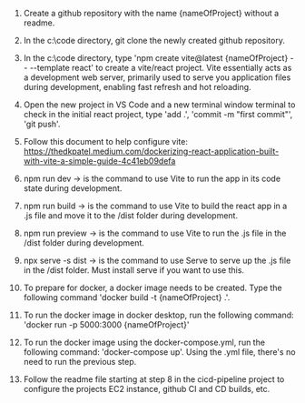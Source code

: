 1. Create a github repository with the name {nameOfProject} without a readme.

2. In the c:\\code directory, git clone the newly created github repository. 

3. In the c:\\code directory, type 'npm create vite@latest {nameOfProject} -- --template react' to create a vite/react project. Vite essentially acts as a development web server, primarily used to serve you application files during development, enabling fast refresh and hot reloading.

4. Open the new project in VS Code and a new terminal window terminal to check in the initial react project, type 'add .', 'commit -m "first commit"', 'git push'.

5. Follow this document to help configure vite: https://thedkpatel.medium.com/dockerizing-react-application-built-with-vite-a-simple-guide-4c41eb09defa

6. npm run dev -> is the command to use Vite to run the app in its code state during development.
7. npm run build -> is the command to use Vite to build the react app in a .js file and move it to the /dist folder during development.
8. npm run preview -> is the command to use Vite to run the .js file in the /dist folder during development.
9. npx serve -s dist -> is the command to use Serve to serve up the .js file in the /dist folder. Must install serve if you want to use this.  

10. To prepare for docker, a docker image needs to be created.  Type the following command 'docker build -t {nameOfProject} .'.  

11. To run the docker image in docker desktop, run the following command: 'docker run -p 5000:3000 {nameOfProject}'

12. To run the docker image using the docker-compose.yml, run the following command: 'docker-compose up'.  Using the .yml file, there's no need to run the previous step.  

13. Follow the readme file starting at step 8 in the cicd-pipeline project to configure the projects EC2 instance, github CI and CD builds, etc.



